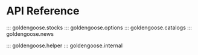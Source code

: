 # API Reference

::: goldengoose.stocks
::: goldengoose.options
::: goldengoose.catalogs
::: goldengoose.news

::: goldengoose.helper
::: goldengoose.internal
